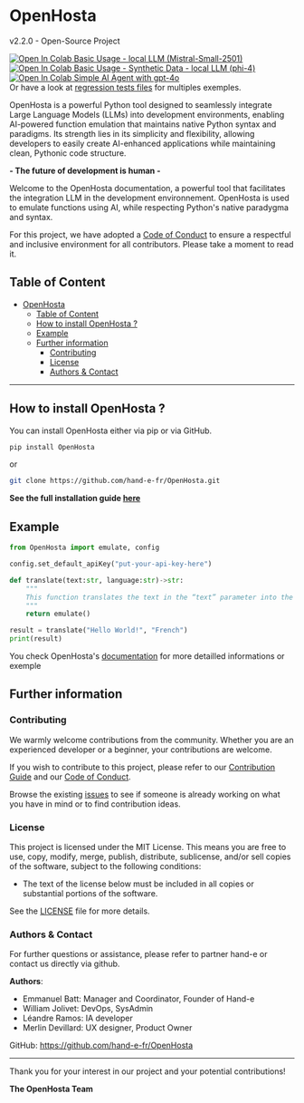 # OpenHosta 
v2.2.0 - Open-Source Project

<a href="https://colab.research.google.com/github/hand-e-fr/OpenHosta/blob/main/docs/openhosta_mistral_small.ipynb" target="_parent"><img src="https://colab.research.google.com/assets/colab-badge.svg" alt="Open In Colab"/> Basic Usage - local LLM (Mistral-Small-2501)</a>
<br/>
<a href="https://colab.research.google.com/github/hand-e-fr/OpenHosta/blob/main/docs/openhosta_phi4.ipynb" target="_parent"><img src="https://colab.research.google.com/assets/colab-badge.svg" alt="Open In Colab"/> Basic Usage - Synthetic Data - local LLM (phi-4)</a>
<br/>
<a href="https://colab.research.google.com/github/hand-e-fr/OpenHosta/blob/main/docs/openhosta_agent.ipynb" target="_parent"><img src="https://colab.research.google.com/assets/colab-badge.svg" alt="Open In Colab"/> Simple AI Agent with gpt-4o</a>
<br/>Or have a look at [regression tests files](https://github.com/hand-e-fr/OpenHosta/tree/main/tests/non-regression) for multiples exemples.

OpenHosta is a powerful Python tool designed to seamlessly integrate Large Language Models (LLMs) into development environments, enabling AI-powered function emulation that maintains native Python syntax and paradigms. Its strength lies in its simplicity and flexibility, allowing developers to easily create AI-enhanced applications while maintaining clean, Pythonic code structure.

**- The future of development is human -**

Welcome to the OpenHosta documentation, a powerful tool that facilitates the integration LLM in the development environnement. OpenHosta is used to emulate functions using AI, while respecting Python's native paradygma and syntax.

For this project, we have adopted a [Code of Conduct](https://github.com/hand-e-fr/OpenHosta/blob/main/CODE_OF_CONDUCT.md) to ensure a respectful and inclusive environment for all contributors. Please take a moment to read it.

## Table of Content

- [OpenHosta](#openhosta)
  - [Table of Content](#table-of-content)
  - [How to install OpenHosta ?](#how-to-install-openhosta-)
  - [Example](#example)
  - [Further information](#further-information)
    - [Contributing](#contributing)
    - [License](#license)
    - [Authors \& Contact](#authors--contact)

---

## How to install OpenHosta ?

You can install OpenHosta either via pip or via GitHub.

```sh
pip install OpenHosta
```

or

```sh
git clone https://github.com/hand-e-fr/OpenHosta.git
```

**See the full installation guide [here](https://github.com/hand-e-fr/OpenHosta/blob/main/docs/installation.md)**

## Example

```python
from OpenHosta import emulate, config

config.set_default_apiKey("put-your-api-key-here")

def translate(text:str, language:str)->str:
    """
    This function translates the text in the “text” parameter into the language specified in the “language” parameter.
    """
    return emulate()

result = translate("Hello World!", "French")
print(result)
```
You check OpenHosta's [documentation](https://github.com/hand-e-fr/OpenHosta/blob/main/docs/doc.md) for more detailled informations or exemple

## Further information

### Contributing

We warmly welcome contributions from the community. Whether you are an experienced developer or a beginner, your contributions are welcome.

If you wish to contribute to this project, please refer to our [Contribution Guide](https://github.com/hand-e-fr/OpenHosta/blob/main/CONTRIBUTING.md) and our [Code of Conduct](https://github.com/hand-e-fr/OpenHosta/blob/main/CODE_OF_CONDUCT.md).

Browse the existing [issues](https://github.com/hand-e-fr/OpenHosta/issues) to see if someone is already working on what you have in mind or to find contribution ideas.

### License

This project is licensed under the MIT License. This means you are free to use, copy, modify, merge, publish, distribute, sublicense, and/or sell copies of the software, subject to the following conditions:

  - The text of the license below must be included in all copies or substantial portions of the software.

See the [LICENSE](https://github.com/hand-e-fr/OpenHosta/blob/main/LICENSE) file for more details.

### Authors & Contact

For further questions or assistance, please refer to partner hand-e or contact us directly via github.

**Authors**:
   - Emmanuel Batt: Manager and Coordinator, Founder of Hand-e
   - William Jolivet: DevOps, SysAdmin
   - Léandre Ramos: IA developer
   - Merlin Devillard: UX designer, Product Owner

GitHub: https://github.com/hand-e-fr/OpenHosta

---

Thank you for your interest in our project and your potential contributions!

**The OpenHosta Team**

